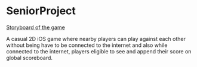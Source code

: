 # SeniorProject

[Storyboard of the game](/Storyboard.png)

A casual 2D iOS game where nearby players can play against each other without being have to be connected 
to the internet and also while connected to the internet, players eligible to see and append their score 
on global scoreboard. 
